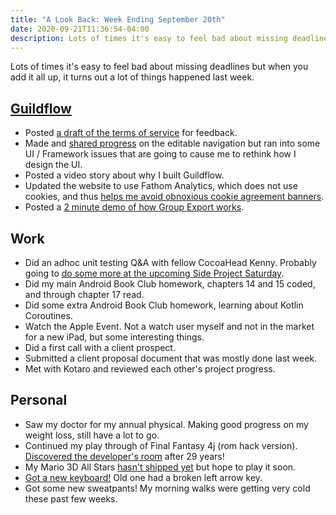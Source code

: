 ```yaml
---
title: "A Look Back: Week Ending September 20th"
date: 2020-09-21T11:36:54-04:00
description: Lots of times it's easy to feel bad about missing deadlines but when you add it all up, it turns out a lot of things happened last week.
---
```


Lots of times it's easy to feel bad about missing deadlines but when you add it all up, it turns out a lot of things happened last week. 

## [Guildflow](/projects/guildflow/) 

* Posted [a draft of the terms of service](https://github.com/Guildflow/policy/blob/main/terms-of-service.md) for feedback.
* Made and [shared progress](https://twitter.com/guildflow/status/1306409113371455491) on the editable navigation but ran into some UI / Framework issues that are going to cause me to rethink how I design the UI.
* Posted a video story about why I built Guildflow.
* Updated the website to use Fathom Analytics, which does not use cookies, and thus [helps me avoid obnoxious cookie agreement banners](https://twitter.com/guildflow/status/1305974016763727873). 
* Posted a [2 minute demo of how Group Export works](https://twitter.com/guildflow/status/1305603188758900736). 

## Work

* Did an adhoc unit testing Q&A with fellow CocoaHead Kenny. Probably going to [do some more at the upcoming Side Project Saturday](https://twitter.com/zorn/status/1308065828470915072). 
* Did my main Android Book Club homework, chapters 14 and 15 coded, and through chapter 17 read.
* Did some extra Android Book Club homework, learning about Kotlin Coroutines.
* Watch the Apple Event. Not a watch user myself and not in the market for a new iPad, but some interesting things.
* Did a first call with a client prospect.
* Submitted a client proposal document that was mostly done last week.
* Met with Kotaro and reviewed each other's project progress.

## Personal

* Saw my doctor for my annual physical. Making good progress on my weight loss, still have a lot to go.
* Continued my play through of Final Fantasy 4j (rom hack version). [Discovered the developer's room](https://twitter.com/zorn/status/1307858059948109825) after 29 years!
* My Mario 3D All Stars [hasn't shipped yet](https://twitter.com/zorn/status/1307096655313940483) but hope to play it soon.
* [Got a new keyboard!](https://twitter.com/zorn/status/1305962634978656258) Old one had a broken left arrow key. 
* Got some new sweatpants! My morning walks were getting very cold these past few weeks.
